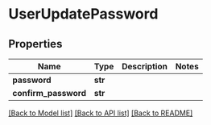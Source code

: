 # UserUpdatePassword

## Properties
Name | Type | Description | Notes
------------ | ------------- | ------------- | -------------
**password** | **str** |  | 
**confirm_password** | **str** |  | 

[[Back to Model list]](../README.md#documentation-for-models) [[Back to API list]](../README.md#documentation-for-api-endpoints) [[Back to README]](../README.md)


